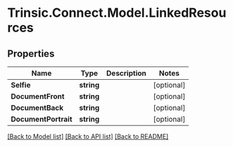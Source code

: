 # Trinsic.Connect.Model.LinkedResources

## Properties

Name | Type | Description | Notes
------------ | ------------- | ------------- | -------------
**Selfie** | **string** |  | [optional] 
**DocumentFront** | **string** |  | [optional] 
**DocumentBack** | **string** |  | [optional] 
**DocumentPortrait** | **string** |  | [optional] 

[[Back to Model list]](../README.md#documentation-for-models) [[Back to API list]](../README.md#documentation-for-api-endpoints) [[Back to README]](../README.md)


